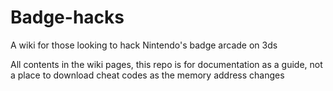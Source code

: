# Badge-hacks
A wiki for those looking to hack Nintendo's badge arcade on 3ds


All contents in the wiki pages, this repo is for documentation as a guide, not a place to download cheat codes as the memory address changes
